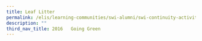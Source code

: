 ```yaml
---
title: Leaf Litter
permalink: /elis/learning-communities/swi-alumni/swi-continuity-activities/leaf-litter/
description: ""
third_nav_title: 2016   Going Green
---
```

